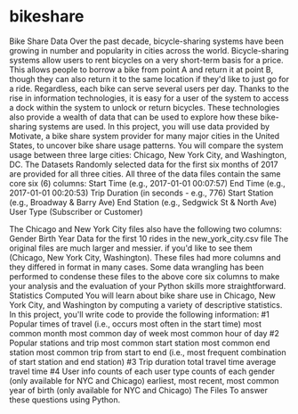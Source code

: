 # bikeshare
Bike Share Data Over the past decade, bicycle-sharing systems have been growing in number and popularity in cities across the world. Bicycle-sharing systems allow users to rent bicycles on a very short-term basis for a price. 
This allows people to borrow a bike from point A and return it at point B, though they can also return it to the same location if they'd like to just go for a ride.
Regardless, each bike can serve several users per day.  Thanks to the rise in information technologies, it is easy for a user of the system to access a dock within the system to unlock or return bicycles. These technologies also provide a wealth of data that can be used to explore how these bike-sharing systems are used. 
In this project, you will use data provided by Motivate, a bike share system provider for many major cities in the United States, to uncover bike share usage patterns. 
You will compare the system usage between three large cities: Chicago, New York City, and Washington, DC.  The Datasets Randomly selected data for the first six months of 2017 are provided for all three cities.
All three of the data files contain the same core six (6)
columns:  Start Time (e.g., 2017-01-01 00:07:57) End Time (e.g., 2017-01-01 00:20:53) Trip Duration (in seconds - e.g., 776) Start Station (e.g., Broadway &amp; Barry Ave) End Station (e.g., Sedgwick St &amp; North Ave) User Type (Subscriber or Customer) 

The Chicago and New York City files also have the following two columns:  Gender Birth Year  Data for the first 10 rides in the new_york_city.csv file  The original files are much larger and messier. 
if you'd like to see them (Chicago, New York City, Washington). These files had more columns and they differed in format in many cases. Some data wrangling has been performed to condense these files to the above core six columns to make your analysis and the evaluation of your Python skills more straightforward. 
Statistics Computed You will learn about bike share use in Chicago, New York City, and Washington by computing a variety of descriptive statistics. In this project, you'll write code to provide the following information:
#1 Popular times of travel (i.e., occurs most often in the start time)  most common month most common day of week most common hour of day #2 Popular stations and trip  most common start station most common end station most common trip from start to end (i.e., most frequent combination of start station and end station) 
#3 Trip duration  total travel time average travel time #4 User info  counts of each user type counts of each gender (only available for NYC and Chicago) earliest, most recent, most common year of birth (only available for NYC and Chicago) The Files To answer these questions using Python.
